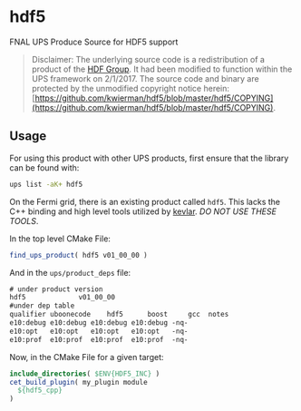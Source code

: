 # hdf5

FNAL UPS Produce Source for HDF5 support


> Disclaimer: The underlying source code is a redistribution of a product of the [HDF Group](https://support.hdfgroup.org/HDF5/). It had been modified to function within the UPS framework on 2/1/2017. The source code and binary are protected by the unmodified copyright notice herein: [https://github.com/kwierman/hdf5/blob/master/hdf5/COPYING](https://github.com/kwierman/hdf5/blob/master/hdf5/COPYING).


## Usage

For using this product with other UPS products, first ensure that the library can be found with:

~~~ bash
ups list -aK+ hdf5
~~~

On the Fermi grid, there is an existing product called `hdf5`. This lacks the C++ binding and high level tools utilized by [kevlar](github.com/HEP-DL/kevlar). *DO NOT USE THESE TOOLS*.


In the top level CMake File:

~~~ cmake
find_ups_product( hdf5 v01_00_00 )
~~~

And in the `ups/product_deps` file:

~~~ txt
# under product version
hdf5             v01_00_00
#under dep table
qualifier uboonecode    hdf5      boost     gcc  notes
e10:debug e10:debug e10:debug e10:debug -nq-
e10:opt   e10:opt   e10:opt   e10:opt   -nq-
e10:prof  e10:prof  e10:prof  e10:prof  -nq-
~~~

Now, in the CMake File for a given target:

~~~ cmake
include_directories( $ENV{HDF5_INC} )
cet_build_plugin( my_plugin module
  ${hdf5_cpp}
)
~~~


>
